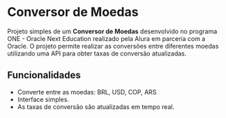 # Conversor de Moedas

Projeto simples de um **Conversor de Moedas** desenvolvido no programa ONE - Oracle Next Education realizado pela Alura em parceria com a Oracle. O projeto permite realizar as conversões entre diferentes moedas utilizando uma API para obter taxas de conversão atualizadas.

## Funcionalidades

* Converte entre as moedas: BRL, USD, COP, ARS 
* Interface simples.
* As taxas de conversão são atualizadas em tempo real.

